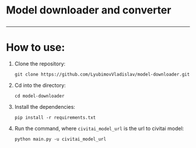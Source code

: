 # Model downloader and converter<hr>

# How to use:

1. Clone the repository:
   ```
   git clone https://github.com/LyubimovVladislav/model-downloader.git
   ```
2. Cd into the directory:
   ```
   cd model-downloader
   ```
3. Install the dependencies:
   ```
   pip install -r requirements.txt
   ```
4. Run the command, where `civitai_model_url` is the url to civitai model:
   ```
   python main.py -u civitai_model_url
   ```